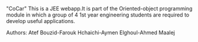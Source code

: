 "CoCar"
This is a JEE webapp.It is part of the Oriented-object programming module in which a group of 4 1st year engineering students are required to develop useful applications.

Authors:
Atef Bouzid-Farouk Hchaichi-Aymen Elghoul-Ahmed Maalej
